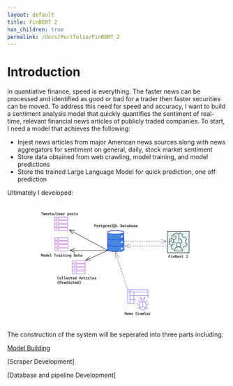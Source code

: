 ```yaml
---
layout: default
title: FinBERT 2
has_children: true
permalink: /docs/Portfolio/FinBERT_2
---
```




# Introduction

In quantiative finance, speed is everything. The faster news can be processed and identified as good or bad for a trader then faster securities can be moved. To address this need for speed and accuracy, I want to build a sentiment analysis model that quickly quantifies the sentiment of real-time, relevant financial news articles of publicly traded companies. To start, I need a model that achieves the following:

- Injest news articles from major American news sources along with news aggregators for sentiment on general, daily, stock market sentiment
- Store data obtained from web crawling, model training, and model predictions
- Store the trained Large Language Model for quick prediction, one off prediction

Ultimately I developed:
<p align="center">
<img src="/assets/system_architecture (v1).png">
</p>
The construction of the system will be seperated into three parts including:

[Model Building](https://zunzun08.github.io/docs/Portfolio/FinBERT_2/model_building)

[Scraper Development]

[Database and pipeline Development]

